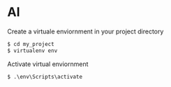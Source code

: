 # AI

Create a virtuale enviornment in your project directory
```Python
$ cd my_project
$ virtualenv env
```
Activate virtual enviornment
```python
$ .\env\Scripts\activate
```
